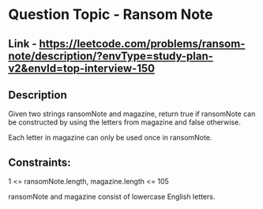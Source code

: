 # Question Topic -  Ransom Note

## Link - https://leetcode.com/problems/ransom-note/description/?envType=study-plan-v2&envId=top-interview-150

## Description
Given two strings ransomNote and magazine, return true if ransomNote can be constructed by using the letters from magazine and false otherwise.

Each letter in magazine can only be used once in ransomNote.


## Constraints:

1 <= ransomNote.length, magazine.length <= 105

ransomNote and magazine consist of lowercase English letters.
